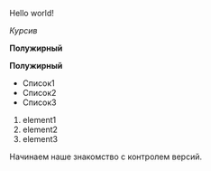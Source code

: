 Hello world!

*Курсив*

**Полужирный**

__Полужирный__

* Список1
* Список2
* Список3

1. element1
2. element2
3. element3


Начинаем наше знакомство с контролем версий.